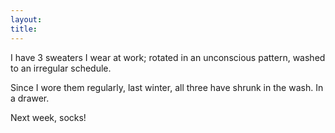 ```yaml
---
layout: 
title: 
---
```


I have 3 sweaters I wear at work; rotated in an unconscious pattern, washed to an irregular schedule.

Since I wore them regularly, last winter, all three have shrunk in the wash.  In a drawer.

Next week, socks!

